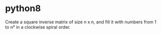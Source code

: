 # python8
Create a square inverse matrix of size n x n, and fill it with numbers from 1 to n² in a clockwise spiral order.
